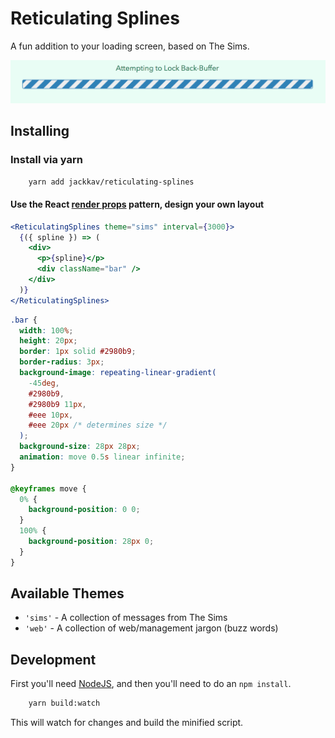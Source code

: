# Reticulating Splines

A fun addition to your loading screen, based on The Sims.

![example](example.png)

## Installing

### Install via yarn

```sh
    yarn add jackkav/reticulating-splines
```

#### Use the React [render props](https://cdb.reacttraining.com/use-a-render-prop-50de598f11ce) pattern, design your own layout

```jsx
<ReticulatingSplines theme="sims" interval={3000}>
  {({ spline }) => (
    <div>
      <p>{spline}</p>
      <div className="bar" />
    </div>
  )}
</ReticulatingSplines>
```

```css
.bar {
  width: 100%;
  height: 20px;
  border: 1px solid #2980b9;
  border-radius: 3px;
  background-image: repeating-linear-gradient(
    -45deg,
    #2980b9,
    #2980b9 11px,
    #eee 10px,
    #eee 20px /* determines size */
  );
  background-size: 28px 28px;
  animation: move 0.5s linear infinite;
}

@keyframes move {
  0% {
    background-position: 0 0;
  }
  100% {
    background-position: 28px 0;
  }
}
```

## Available Themes

* `'sims'` - A collection of messages from The Sims
* `'web'` - A collection of web/management jargon (buzz words)

## Development

First you'll need [NodeJS](http://nodejs.org), and then you'll need to do an `npm install`.

```sh
    yarn build:watch
```

This will watch for changes and build the minified script.
